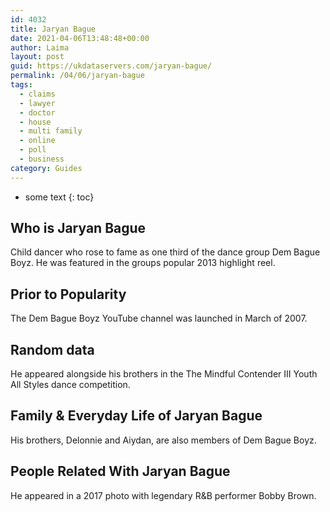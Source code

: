 ```yaml
---
id: 4032
title: Jaryan Bague
date: 2021-04-06T13:48:48+00:00
author: Laima
layout: post
guid: https://ukdataservers.com/jaryan-bague/
permalink: /04/06/jaryan-bague
tags:
  - claims
  - lawyer
  - doctor
  - house
  - multi family
  - online
  - poll
  - business
category: Guides
---
```


* some text
{: toc}


## Who is Jaryan Bague
                  
                  
                  
Child dancer who rose to fame as one third of the dance group Dem Bague Boyz. He was featured in the groups popular 2013 highlight reel.
                  
              
            
              
            
                
                
                
## Prior to Popularity
                  
                  
                  
The Dem Bague Boyz YouTube channel was launched in March of 2007.
                  
              
            
              
            
                
                
                
## Random data
                  
                  
                  
He appeared alongside his brothers in the The Mindful Contender III Youth All Styles dance competition.
                  
              
            
              
            
                
                
                
## Family & Everyday Life of Jaryan Bague
                  
                  
                  
His brothers, Delonnie and Aiydan, are also members of Dem Bague Boyz.
                  
              
            
              
            
                
                
                
## People Related With Jaryan Bague
                  
                  
                  
He appeared in a 2017 photo with legendary R&B performer Bobby Brown.
                  
              
            
              
            
                
              
            
              
              
            
            
              
            
          
          
          